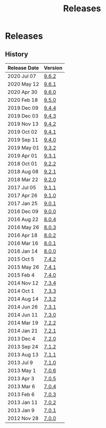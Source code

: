 ﻿---
uid: releases
locale: en
title: Releases
dnnversion: 09.03.02
related-topics: administrators-included-modules-overview,requirements,dnn-overview,control-bar-to-persona-bar,persona-bar-by-role,providers,more-resources
---

# Releases

## History

|**Release Date**|**Version**|
|---|---|
|2020 Jul 07|[9.6.2](https://github.com/dnnsoftware/Dnn.Platform/releases/tag/v9.6.2)|
|2020 May 12|[9.6.1](https://github.com/dnnsoftware/Dnn.Platform/releases/tag/v9.6.1)|
|2020 Apr 30|[9.6.0](https://github.com/dnnsoftware/Dnn.Platform/releases/tag/v9.6.0)|
|2020 Feb 18|[9.5.0](https://github.com/dnnsoftware/Dnn.Platform/releases/tag/v9.5.0)|
|2019 Dec 09|[9.4.4](https://github.com/dnnsoftware/Dnn.Platform/releases/tag/v9.4.4)|
|2019 Dec 03|[9.4.3](https://github.com/dnnsoftware/Dnn.Platform/releases/tag/v9.4.3)|
|2019 Nov 13|[9.4.2](https://github.com/dnnsoftware/Dnn.Platform/releases/tag/v9.4.2)|
|2019 Oct 02|[9.4.1](https://github.com/dnnsoftware/Dnn.Platform/releases/tag/v9.4.1)|
|2019 Sep 11|[9.4.0](https://github.com/dnnsoftware/Dnn.Platform/releases/tag/v9.4.0)|
|2019 May 01|[9.3.2](https://github.com/dnnsoftware/Dnn.Platform/releases/tag/v9.3.2)|
|2019 Apr 01|[9.3.1](https://github.com/dnnsoftware/Dnn.Platform/releases/tag/v9.3.1)|
|2018 Oct 01|[9.2.2](https://github.com/dnnsoftware/Dnn.Platform/releases/tag/v9.2.2)|
|2018 Aug 08|[9.2.1](https://github.com/dnnsoftware/Dnn.Platform/releases/tag/v9.2.1)|
|2018 Mar 22|[9.2.0](https://github.com/dnnsoftware/Dnn.Platform/releases/tag/v9.2.0)|
|2017 Jul 05|[9.1.1](https://github.com/dnnsoftware/Dnn.Platform/releases/tag/v9.1.1)|
|2017 Apr 26|[9.1.0](https://github.com/dnnsoftware/Dnn.Platform/releases/tag/v9.1.0)|
|2017 Jan 25|[9.0.1](https://github.com/dnnsoftware/Dnn.Platform/releases/tag/v9.0.1)|
|2016 Dec 09|[9.0.0](https://github.com/dnnsoftware/Dnn.Platform/releases/tag/v9.0.0)|
|2016 Aug 22|[8.0.4](https://github.com/dnnsoftware/Dnn.Platform/releases/tag/v8.0.4)|
|2016 May 26|[8.0.3](https://github.com/dnnsoftware/Dnn.Platform/releases/tag/v8.0.3)|
|2016 Apr 18|[8.0.2](https://github.com/dnnsoftware/Dnn.Platform/releases/tag/v8.0.2)|
|2016 Mar 16|[8.0.1](https://github.com/dnnsoftware/Dnn.Platform/releases/tag/v8.0.1)|
|2016 Jan 14|[8.0.0](https://github.com/dnnsoftware/Dnn.Platform/releases/tag/v8.0.0)|
|2015 Oct 5|[7.4.2](https://github.com/dnnsoftware/Dnn.Releases.Archive.7x/tree/master/07.04.02)|
|2015 May 26|[7.4.1](https://github.com/dnnsoftware/Dnn.Releases.Archive.7x/tree/master/07.04.01)|
|2015 Feb 4|[7.4.0](https://github.com/dnnsoftware/Dnn.Releases.Archive.7x/tree/master/07.04.00)|
|2014 Nov 12|[7.3.4](https://github.com/dnnsoftware/Dnn.Releases.Archive.7x/tree/master/07.03.04)|
|2014 Oct 1|[7.3.3](https://github.com/dnnsoftware/Dnn.Releases.Archive.7x/tree/master/07.03.03)|
|2014 Aug 14|[7.3.2](https://github.com/dnnsoftware/Dnn.Releases.Archive.7x/tree/master/07.03.02)|
|2014 Jun 26|[7.3.1](https://github.com/dnnsoftware/Dnn.Releases.Archive.7x/tree/master/07.03.01)|
|2014 Jun 11|[7.3.0](https://github.com/dnnsoftware/Dnn.Releases.Archive.7x/tree/master/07.03.00)|
|2014 Mar 19|[7.2.2](https://github.com/dnnsoftware/Dnn.Releases.Archive.7x/tree/master/07.02.02)|
|2014 Jan 21|[7.2.1](https://github.com/dnnsoftware/Dnn.Releases.Archive.7x/tree/master/07.02.01)|
|2013 Dec 4|[7.2.0](https://github.com/dnnsoftware/Dnn.Releases.Archive.7x/tree/master/07.02.00)|
|2013 Sep 24|[7.1.2](https://github.com/dnnsoftware/Dnn.Releases.Archive.7x/tree/master/07.01.02)|
|2013 Aug 13|[7.1.1](https://github.com/dnnsoftware/Dnn.Releases.Archive.7x/tree/master/07.01.01)|
|2013 Jul 9|[7.1.0](https://github.com/dnnsoftware/Dnn.Releases.Archive.7x/tree/master/07.01.00)|
|2013 May 1|[7.0.6](https://github.com/dnnsoftware/Dnn.Releases.Archive.7x/tree/master/07.00.06)|
|2013 Apr 3|[7.0.5](https://github.com/dnnsoftware/Dnn.Releases.Archive.7x/tree/master/07.00.05)|
|2013 Mar 6|[7.0.4](https://github.com/dnnsoftware/Dnn.Releases.Archive.7x/tree/master/07.00.04)|
|2013 Feb 6|[7.0.3](https://github.com/dnnsoftware/Dnn.Releases.Archive.7x/tree/master/07.00.03)|
|2013 Jan 11|[7.0.2](https://github.com/dnnsoftware/Dnn.Releases.Archive.7x/tree/master/07.00.02)|
|2013 Jan 9|[7.0.1](https://github.com/dnnsoftware/Dnn.Releases.Archive.7x/tree/master/07.00.01)|
|2012 Nov 28|[7.0.0](https://github.com/dnnsoftware/Dnn.Releases.Archive.7x/tree/master/07.00.00)|
